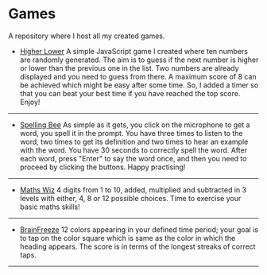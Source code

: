 # Games

A repository where I host all my created games.

- [Higher Lower](./higher-lower)
A simple JavaScript game I created where ten numbers are randomly generated. The aim is to guess if the next number is higher or lower than the previous one in the list. Two numbers are already displayed and you need to guess from there. A maximum score of 8 can be achieved which might be easy after some time. So, I added a timer so that you can beat your best time if you have reached the top score. Enjoy!
---
- [Spelling Bee](./spellingbee)
As simple as it gets, you click on the microphone to get a word, you spell it in the prompt. You have three times to listen to the word, two times to get its definition and two times to hear an example with the word. You have 30 seconds to correctly spell the word. After each word, press "Enter" to say the word once, and then you need to proceed by clicking the buttons. Happy practising!
---
- [Maths Wiz](./mathswiz)
4 digits from 1 to 10, added, multiplied and subtracted in 3 levels with either, 4, 8 or 12 possible choices. Time to exercise your basic maths skills!
---
- [BrainFreeze](./brainfreeze)
12 colors appearing in your defined time period; your goal is to tap on the color square which is same as the color in which the heading appears. The score is in terms of the longest streaks of correct taps.
---
